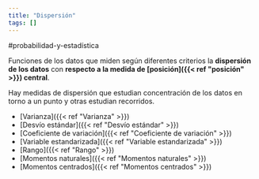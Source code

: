 ```yaml
---
title: "Dispersión"
tags: []
---
```

#probabilidad-y-estadística 

Funciones de los datos que miden según diferentes criterios la **dispersión de los datos** con **respecto a la medida de [posición]({{< ref "posición" >}}) central**.

Hay medidas de dispersión que estudian concentración de los datos en torno a un punto y otras estudian recorridos.

- [Varianza]({{< ref "Varianza" >}})
- [Desvío estándar]({{< ref "Desvío estándar" >}})
- [Coeficiente de variación]({{< ref "Coeficiente de variación" >}})
- [Variable estandarizada]({{< ref "Variable estandarizada" >}})
- [Rango]({{< ref "Rango" >}})
- [Momentos naturales]({{< ref "Momentos naturales" >}})
- [Momentos centrados]({{< ref "Momentos centrados" >}})